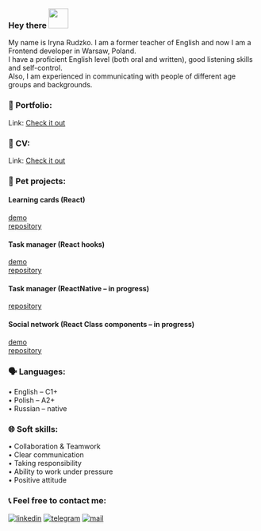 ### Hey there <img src="https://media.giphy.com/media/hvRJCLFzcasrR4ia7z/giphy.gif" width="40">

My name is Iryna Rudzko. I am a former teacher of English and now I am a Frontend  developer in Warsaw, Poland. <br/>
I have a proficient English level (both oral and written), good listening skills and self-control. <br/>
Also, I am experienced in communicating with people of different age groups and backgrounds. 

### 💼 Portfolio:

Link: <a href="https://portfolio-irinrudko.vercel.app">Check it out</a>

### 📄 CV:
Link: <a href="https://bit.ly/rudzko-cv">Check it out</a>

### 🐾 Pet projects:

#### Learning cards (React)
<a href="https://irinrudko.github.io/learning-cards">demo</a>  
<a href="https://github.com/irinrudko/learning-cards">repository</a> 

#### Task manager (React hooks)
<a href="https://irinrudko.github.io/todolist/">demo</a>  
<a href="https://github.com/irinrudko/todolist">repository</a> 

#### Task manager (ReactNative – in progress)
<a href="https://github.com/irinrudko/expo-project">repository</a> 

#### Social network (React Class components – in progress)
<a href="https://irinrudko.github.io/hogwarts">demo</a>  
<a href="https://github.com/irinrudko/hogwarts">repository</a>   


### 🗣️ Languages:
 • English – C1+ <br>
 • Polish – A2+ <br>
 • Russian – native <br>

### 🌐 Soft skills: 
 • Collaboration & Teamwork <br>
 • Clear communication <br>
 • Taking responsibility <br>
 • Ability to work under pressure <br>
 • Positive attitude <br>
 
 ### 📞 Feel free to contact me: 
[<img alt="linkedin" src="https://img.shields.io/badge/LinkedIn-1572B6?style=for-the-badge&logo=linkedin&logoColor=white" />](https://www.linkedin.com/in/irinrudko/)
[<img src="https://img.shields.io/badge/Telegram-1572B6?style=for-the-badge&logo=telegram&logoColor=white" alt='telegram'/>](https://t.me/irinrudko)
[<img src='https://img.shields.io/badge/Gmail-1572B6?style=for-the-badge&logo=gmail&logoColor=white' alt='mail'/>](mailto:irinrudko@gmail.com)
